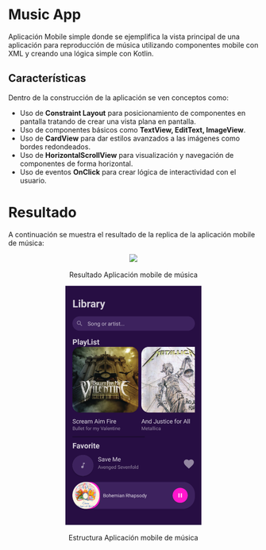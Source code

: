 # Music App

Aplicación Mobile simple donde se ejemplifica la vista principal de una aplicación para reproducción de música utilizando componentes mobile con XML y creando una lógica simple con Kotlin.

## Características

Dentro de la construcción de la aplicación se ven conceptos como:

* Uso de **Constraint Layout** para posicionamiento de componentes en pantalla tratando de crear una vista plana en pantalla.
* Uso de componentes básicos como **TextView, EditText, ImageView**.
* Uso de **CardView** para dar estilos avanzados a las imágenes como bordes redondeados.
* Uso de **HorizontalScrollView** para visualización y navegación de componentes de forma horizontal.
* Uso de eventos **OnClick** para crear lógica de interactividad con el usuario.


# Resultado

A continuación se muestra el resultado de la replica de la aplicación mobile de música:

<div align='center'>
    <img  src='./Demo2.gif'>
    <p>Resultado Aplicación mobile de música</p>
</div>

<div align='center'>
    <img  src='./Demo1.png'>
    <p>Estructura Aplicación mobile de música</p>
</div>